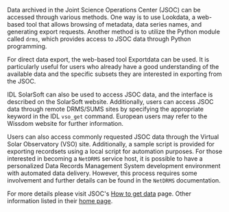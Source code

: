<!-- 
Author(s): Shibaji Chakraborty

Disclaimer:
SCUBAS is under the MIT license found in the root directory LICENSE.md 
Everyone is permitted to copy and distribute verbatim copies of this license 
document.

This version of the MIT Public License incorporates the terms
and conditions of MIT General Public License.
-->
Data archived in the Joint Science Operations Center (JSOC) can be accessed through various methods. One way is to use Lookdata, a web-based tool that allows browsing of metadata, data series names, and generating export requests. Another method is to utilize the Python module called `drms`, which provides access to JSOC data through Python programming.

For direct data export, the web-based tool Exportdata can be used. It is particularly useful for users who already have a good understanding of the available data and the specific subsets they are interested in exporting from the JSOC.

IDL SolarSoft can also be used to access JSOC data, and the interface is described on the SolarSoft website. Additionally, users can access JSOC data through remote DRMS/SUMS sites by specifying the appropriate keyword in the IDL `vso_get` command. European users may refer to the Wissdom website for further information.

Users can also access commonly requested JSOC data through the Virtual Solar Observatory (VSO) site. Additionally, a sample script is provided for exporting recordsets using a local script for automation purposes. For those interested in becoming a `NetDRMS` service host, it is possible to have a personalized Data Records Management System development environment with automated data delivery. However, this process requires some involvement and further details can be found in the `NetDRMS` documentation.

For more details please visit JSOC's [How to get data](http://jsoc.stanford.edu/How_toget_data.html) page. Other information listed in their [home page](http://jsoc.stanford.edu/).